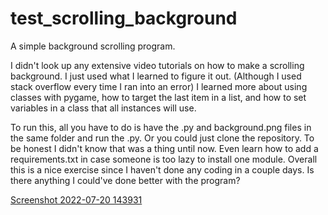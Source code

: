 # test_scrolling_background
A simple background scrolling program.

I didn't look up any extensive video tutorials on how to make a scrolling background. I just used what I learned to figure it out. (Although I used stack overflow every time I ran into an error) I learned more about using classes with pygame, how to target the last item in a list, and how to set variables in a class that all instances will use.

To run this, all you have to do is have the .py and background.png files in the same folder and run the .py. Or you could just clone the repository. To be honest I didn't know that was a thing until now. Even learn how to add a requirements.txt in case someone is too lazy to install one module. Overall this is a nice exercise since I haven't done any coding in a couple days. Is there anything I could've done better with the program?

[Screenshot 2022-07-20 143931](https://user-images.githubusercontent.com/86173616/180060678-bc98d1a3-d3d0-4254-afd4-d7c0692889f1.png)
